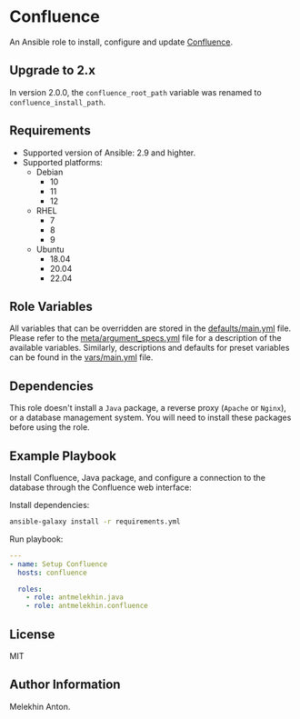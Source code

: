 Confluence
==========

An Ansible role to install, configure and update [Confluence](https://www.atlassian.com/ru/software/confluence).

Upgrade to 2.x
--------------

In version 2.0.0, the `confluence_root_path` variable was renamed to `confluence_install_path`.

Requirements
------------

- Supported version of Ansible: 2.9 and highter.
- Supported platforms:
  - Debian
    - 10
    - 11
    - 12
  - RHEL
    - 7
    - 8
    - 9
  - Ubuntu
    - 18.04
    - 20.04
    - 22.04

Role Variables
--------------

All variables that can be overridden are stored in the [defaults/main.yml](https://github.com/antmelekhin/ansible-role-confluence/blob/main/defaults/main.yml) file.
Please refer to the [meta/argument_specs.yml](https://github.com/antmelekhin/ansible-role-confluence/blob/main/meta/argument_specs.yml) file for a description of the available variables.
Similarly, descriptions and defaults for preset variables can be found in the [vars/main.yml](https://github.com/antmelekhin/ansible-role-confluence/blob/main/vars/main.yml) file.

Dependencies
------------

This role doesn't install a `Java` package, a reverse proxy (`Apache` or `Nginx`), or a database management system. You will need to install these packages before using the role.

Example Playbook
----------------

Install Confluence, Java package, and configure a connection to the database through the Confluence web interface:

Install dependencies:

```bash
ansible-galaxy install -r requirements.yml
```

Run playbook:

```yaml
---
- name: Setup Confluence
  hosts: confluence

  roles:
    - role: antmelekhin.java
    - role: antmelekhin.confluence
```

License
-------

MIT

Author Information
------------------

Melekhin Anton.
